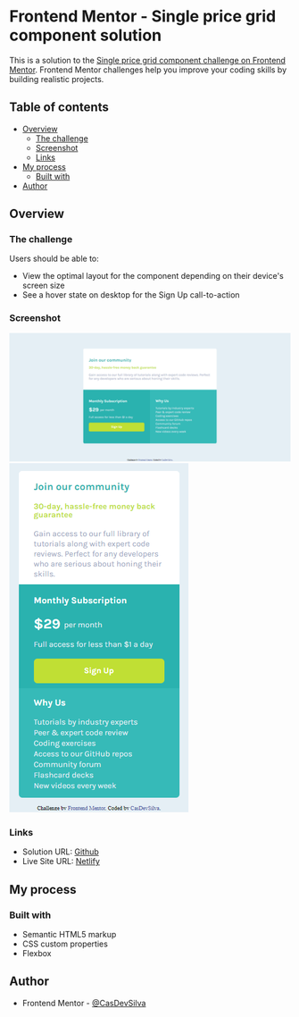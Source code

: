 # Frontend Mentor - Single price grid component solution

This is a solution to the [Single price grid component challenge on Frontend Mentor](https://www.frontendmentor.io/challenges/single-price-grid-component-5ce41129d0ff452fec5abbbc). Frontend Mentor challenges help you improve your coding skills by building realistic projects. 

## Table of contents

- [Overview](#overview)
  - [The challenge](#the-challenge)
  - [Screenshot](#screenshot)
  - [Links](#links)
- [My process](#my-process)
  - [Built with](#built-with)
- [Author](#author)

## Overview

### The challenge

Users should be able to:

- View the optimal layout for the component depending on their device's screen size
- See a hover state on desktop for the Sign Up call-to-action

### Screenshot

![Desktop](./design/desktop-design.png)
![Mobile](./design/mobile-design.png)

### Links

- Solution URL: [Github]()
- Live Site URL: [Netlify]()

## My process

### Built with

- Semantic HTML5 markup
- CSS custom properties
- Flexbox

## Author

- Frontend Mentor - [@CasDevSilva](https://www.frontendmentor.io/profile/CasDevSilva)